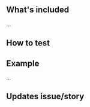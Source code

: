 ## What's included
<!-- Summary of changes/additions -->
...

<!-- ### Notes -->
<!-- Any issues that aren't resolved by this merge request, or things of note? -->

## How to test
<!-- Are there directions to test/review? -->
<!--
### Coverage and basic unit test check
1. update the NPM packages with `$ yarn`
1. `$ yarn test`
### Interactive unit test check
1. update the NPM packages with `$ yarn`
1. `$ yarn test:dev`
-->

## Example
<!-- Append a demo/screenshot/animated gif of the solution -->
...

## Updates issue/story
<!-- What issue/story does this update, i.e Updates #33 -->
